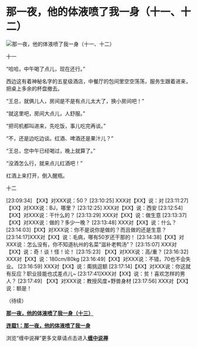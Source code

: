 那一夜，他的体液喷了我一身（十一、十二）
====





![那一夜，他的体液喷了我一身（十一、十二）](http://simg.sinajs.cn/blog7style/images/common/sg_trans.gif)



十一

“哈哈，中午喝了点儿，现在还行。”

西边这有着神秘名字的五星级酒店，中餐厅的包间里空空荡荡，服务生跟着进来，把桌上多余的杯盘撤去。

“王总，就俩儿人，房间是不是有点儿太大了，换小房间吧！”

“就这里吧，房间大点儿，人舒服。”

“把司机都叫进来，先吃饭，事儿吃完再谈。”

“不，还是边吃边谈。红酒、啤酒还是果汁儿？”

“王总，您中午已经喝过，晚上就算了。”

“没酒怎么行，就来点儿红酒吧！”

红酒上来打开，倒入醒瓶。


十二


[23:09:34] 【XX】对XXX说：50？
[23:10:25] XXX对【XX】说：对
[23:11:27] 【XX】对XXX说：BJ，哪里？
[23:12:25] XXX对【XX】说：西安
[23:12:54] 【XX】对XXX说：干什么的？
[23:13:29] XXX对【XX】说：做生意
[23:13:37] 【XX】对XXX说：做的？多少一晚？
[23:13:48] XXX对【XX】说：什么？
[23:14:03]【XX】对XXX说：你不是说你是做的？而且做的还是生意？
[23:14:17]XXX对【XX】说：毛病，哪有50岁还干那的！
[23:14:38]【XX】对XXX说：怎么没有，你不知道杭州的名菜“滋补老鸭汤”？
[23:15:07] XXX对【XX】说：奇！谈！怪！论！
[23:15:23] 【XX】对XXX说：高/重？
[23:16:32] XXX对【XX】说：180cm/80kg
[23:16:49]【XX】对XXX说：不错，70也不会失业。
[23:16:59] XXX对【XX】说：甭挑逗额
[23:17:14]【XX】对XXX说：你这就有反应？职业技能也忒差点儿~
[23:17:41]XXX对【XX】说：贫！喜欢怎样的男人？
[23:17:49] 【XX】对XXX说：教授风度+野兽身材
[23:17:56] XXX对【XX】说：额是！

（待续）

[**那一夜，他的体液喷了我一身（十三）**](http://blog.sina.com.cn/u/486e105c010006fo)

[**连载1：那一夜，他的体液喷了我一身**](http://blog.sina.com.cn/u/486e105c010001xk)

浏览“缠中说禅”更多文章请点击进入[**缠中说禅**](http://blog.sina.com.cn/m/chzhshch)




